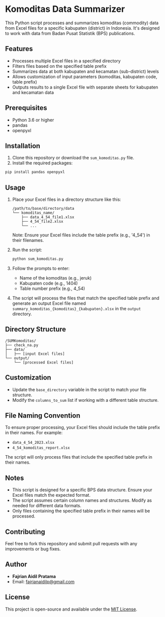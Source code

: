 # Komoditas Data Summarizer

This Python script processes and summarizes komoditas (commodity) data from Excel files for a specific kabupaten (district) in Indonesia. It's designed to work with data from Badan Pusat Statistik (BPS) publications.

## Features

- Processes multiple Excel files in a specified directory
- Filters files based on the specified table prefix
- Summarizes data at both kabupaten and kecamatan (sub-district) levels
- Allows customization of input parameters (komoditas, kabupaten code, table prefix)
- Outputs results to a single Excel file with separate sheets for kabupaten and kecamatan data

## Prerequisites

- Python 3.6 or higher
- pandas
- openpyxl

## Installation

1. Clone this repository or download the `sum_komoditas.py` file.
2. Install the required packages:

```bash
pip install pandas openpyxl
```

## Usage

1. Place your Excel files in a directory structure like this:

   ```ascii
   /path/to/base/directory/data
   └── komoditas_name/
       ├── data_4_54_file1.xlsx
       ├── 4_54_file2.xlsx
       └── ...
   ```

   Note: Ensure your Excel files include the table prefix (e.g., '4_54') in their filenames.

2. Run the script:

   ```bash
   python sum_komoditas.py
   ```

3. Follow the prompts to enter:

   - Name of the komoditas (e.g., jeruk)
   - Kabupaten code (e.g., 1404)
   - Table number prefix (e.g., 4_54)

4. The script will process the files that match the specified table prefix and generate an output Excel file named `summary_komoditas_{komoditas}_{kabupaten}.xlsx` in the `output` directory.

## Directory Structure

```ascii
/SUMKomoditas/
├── check_na.py
├── data/
│   ├── [input Excel files]
└── output/
    └── [processed Excel files]
```

## Customization

- Update the `base_directory` variable in the script to match your file structure.
- Modify the `columns_to_sum` list if working with a different table structure.

## File Naming Convention

To ensure proper processing, your Excel files should include the table prefix in their names. For example:

- `data_4_54_2023.xlsx`
- `4_54_komoditas_report.xlsx`

The script will only process files that include the specified table prefix in their names.

## Notes

- This script is designed for a specific BPS data structure. Ensure your Excel files match the expected format.
- The script assumes certain column names and structures. Modify as needed for different data formats.
- Only files containing the specified table prefix in their names will be processed.

## Contributing

Feel free to fork this repository and submit pull requests with any improvements or bug fixes.

## Author

- **Fajrian Aidil Pratama**
- Email: <fajrianaidilp@gmail.com>

## License

This project is open-source and available under the [MIT License](https://opensource.org/licenses/MIT).
